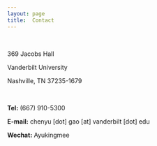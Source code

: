 ```yaml
---
layout: page
title:  Contact
---
```


<br/>

369 Jacobs Hall

Vanderbilt University

Nashville, TN 37235-1679

<br/>

**Tel:** (667) 910-5300

**E-mail:** chenyu [dot] gao [at] vanderbilt [dot] edu

**Wechat:** Ayukingmee
